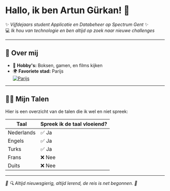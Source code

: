 # Hallo, ik ben **Artun Gürkan**! 👋

✨ *Vijfdejaars student Applicatie en Databeheer op Spectrum Gent* ✨  
💻 *Ik hou van technologie en ben altijd op zoek naar nieuwe challenges*  

---

## 🌟 Over mij
- 🥊 **Hobby's:** Boksen, gamen, en films kijken  
- 🌍 **Favoriete stad:** Parijs  
[![Parijs](https://www.hervan.be/Media/HEVD/_Profiles/f728e8a8/a88734c/7804-shutterstock_667548661.jpg?v=636935762277804020)](https://www.google.com/maps?q=Paris)

---

## 🧑‍💻 **Mijn Talen**
Hier is een overzicht van de talen die ik wel en niet spreek:  

| **Taal**    | **Spreek ik de taal vloeiend?** |
|-------------|----------------------|
| Nederlands  | ✅ Ja               |
| Engels      | ✅ Ja               |
| Turks       | ✅ Ja               |
| Frans       | ❌ Nee              |
| Duits       | ❌ Nee              |

---

*🌟 🔍 Altijd nieuwsgierig, altijd lerend, de reis is net begonnen. 🌟*
 
